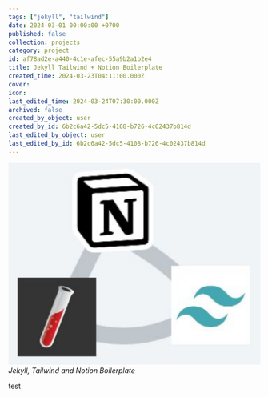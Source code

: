 ```yaml
---
tags: ["jekyll", "tailwind"]
date: 2024-03-01 00:00:00 +0700
published: false
collection: projects
category: project
id: af78ad2e-a440-4c1e-afec-55a9b2a1b2e4
title: Jekyll Tailwind + Notion Boilerplate
created_time: 2024-03-23T04:11:00.000Z
cover: 
icon: 
last_edited_time: 2024-03-24T07:30:00.000Z
archived: false
created_by_object: user
created_by_id: 6b2c6a42-5dc5-4108-b726-4c02437b814d
last_edited_by_object: user
last_edited_by_id: 6b2c6a42-5dc5-4108-b726-4c02437b814d
---
```


![](/assets/images/posts/a01eb194-e523-4495-9598-1157c7ae9d32-Untitled.png)
<em>Jekyll, Tailwind and Notion Boilerplate</em>

test


